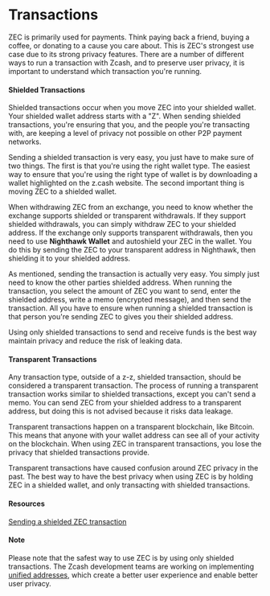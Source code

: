 # Transactions

ZEC is primarily used for payments. Think paying back a friend, buying a coffee, or donating to a cause you care about. This is ZEC's strongest use case due to its strong privacy features. There are a number of different ways to run a transaction with Zcash, and to preserve user privacy, it is important to understand which transaction you're running.

#### Shielded Transactions

Shielded transactions occur when you move ZEC into your shielded wallet. Your shielded wallet address starts with a "Z". When sending shielded transactions, you're ensuring that you, and the people you're transacting with, are keeping a level of privacy not possible on other P2P payment networks.

Sending a shielded transaction is very easy, you just have to make sure of two things. The first is that you're using the right wallet type. The easiest way to ensure that you're using the right type of wallet is by downloading a wallet highlighted on the z.cash website. The second important thing is moving ZEC to a shielded wallet.

When withdrawing ZEC from an exchange, you need to know whether the exchange supports shielded or transparent withdrawals. If they support shielded withdrawals, you can simply withdraw ZEC to your shielded address. If the exchange only supports transparent withdrawals, then you need to use **Nighthawk Wallet** and autoshield your ZEC in the wallet. You do this by sending the ZEC to your transparent address in Nighthawk, then shielding it to your shielded address.

As mentioned, sending the transaction is actually very easy. You simply just need to know the other parties shielded address. When running the transaction, you select the amount of ZEC you want to send, enter the shielded address, write a memo (encrypted message), and then send the transaction. All you have to ensure when running a shielded transaction is that person you're sending ZEC to gives you their shielded address.

Using only shielded transactions to send and receive funds is the best way maintain privacy and reduce the risk of leaking data.

#### Transparent Transactions

Any transaction type, outside of a z-z, shielded transaction, should be considered a transparent transaction. The process of running a transparent transaction works similar to shielded transactions, except you can't send a memo. You can send ZEC from your shielded address to a transparent address, but doing this is not advised because it risks data leakage.

Transparent transactions happen on a transparent blockchain, like Bitcoin. This means that anyone with your wallet address can see all of your activity on the blockchain. When using ZEC in transparent transactions, you lose the privacy that shielded transactions provide.

Transparent transactions have caused confusion around ZEC privacy in the past. The best way to have the best privacy when using ZEC is by holding ZEC in a shielded wallet, and only transacting with shielded transactions.

#### Resources

[Sending a shielded ZEC transaction](https://www.youtube.com/watch?v=9WJSMxag2IQ)

#### Note

Please note that the safest way to use ZEC is by using only shielded transactions. The Zcash development teams are working on implementing [unified addresses](https://electriccoin.co/blog/unified-addresses-in-zcash-explained/#:~:text=The%20unified%20address%20(UA)%20is,within%20the%20broader%20Zcash%20ecosystem.), which create a better user experience and enable better user privacy.
